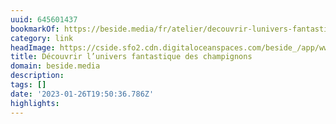 ```yaml
---
uuid: 645601437
bookmarkOf: https://beside.media/fr/atelier/decouvrir-lunivers-fantastique-des-champignons/
category: link
headImage: https://cside.sfo2.cdn.digitaloceanspaces.com/beside_/app/www/2022/09/Beside-Mycologie-thumbnail.jpg
title: Découvrir l’univers fantastique des champignons
domain: beside.media
description: 
tags: []
date: '2023-01-26T19:50:36.786Z'
highlights: 
---
```



